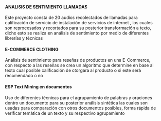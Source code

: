 #### ANALISIS DE SENTIMIENTO LLAMADAS
Este proyecto consta de 20 audios recolectados de llamadas para calificación de servicio de instalación de servicios de internet , los cuales son reprocesados y recortados para su posterior transformación a texto, dicho esto se realiza en análisis de sentimiento por medio de diferentes librerías y técnicas

#### E-COMMERCE CLOTHING
Análisis de sentimiento para reseñas de productos en una E-Commerce, con respecto a las reseñas se crea un algoritmo que determine en base al texto cual posible calificación de otorgara al producto o si este será recomendado o no

#### ESP Text Mining en documentos
Uso de diferentes técnicas para el agrupamiento de palabras y oraciones dentro un documento para su posterior análisis sintética las cuales son usadas para comparación con otros documentos posibles, forma rápida de verificar temática de un texto y su respectivo agrupamiento  


